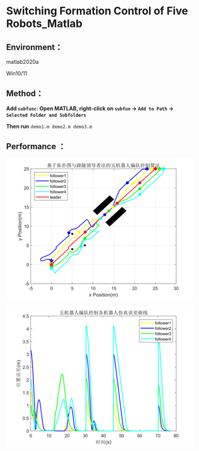 # **Switching Formation Control of Five Robots**_Matlab

## Environment：

matlab2020a

Win10/11

## Method：

**Add `subfunc`: Open MATLAB, right-click on `subfun` → `Add to Path` → `Selected Folder and Subfolders`**

**Then run** `demo1.m demo2.m demo3.m`

## **Performance** ：

![untitled](pic/untitled.svg)

![untitled](pic/untitled1.svg)
